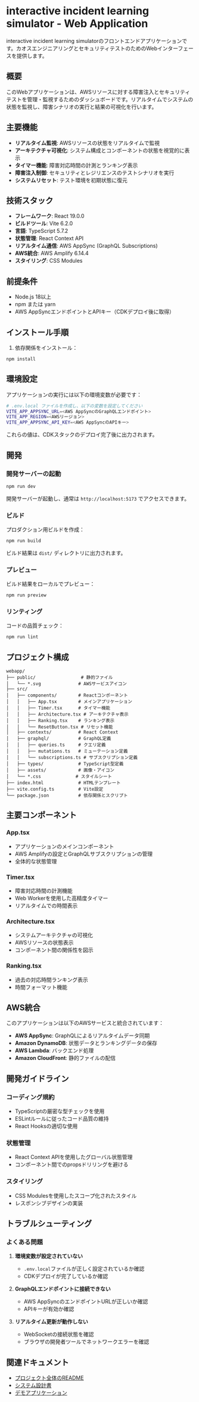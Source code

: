 # interactive incident learning simulator - Web Application

interactive incident learning simulatorのフロントエンドアプリケーションです。カオスエンジニアリングとセキュリティテストのためのWebインターフェースを提供します。

## 概要

このWebアプリケーションは、AWSリソースに対する障害注入とセキュリティテストを管理・監視するためのダッシュボードです。リアルタイムでシステムの状態を監視し、障害シナリオの実行と結果の可視化を行います。

## 主要機能

- **リアルタイム監視**: AWSリソースの状態をリアルタイムで監視
- **アーキテクチャ可視化**: システム構成とコンポーネントの状態を視覚的に表示
- **タイマー機能**: 障害対応時間の計測とランキング表示
- **障害注入制御**: セキュリティとレジリエンスのテストシナリオを実行
- **システムリセット**: テスト環境を初期状態に復元

## 技術スタック

- **フレームワーク**: React 19.0.0
- **ビルドツール**: Vite 6.2.0
- **言語**: TypeScript 5.7.2
- **状態管理**: React Context API
- **リアルタイム通信**: AWS AppSync (GraphQL Subscriptions)
- **AWS統合**: AWS Amplify 6.14.4
- **スタイリング**: CSS Modules

## 前提条件

- Node.js 18以上
- npm または yarn
- AWS AppSyncエンドポイントとAPIキー（CDKデプロイ後に取得）

## インストール手順

1. 依存関係をインストール：

```bash
npm install
```

## 環境設定

アプリケーションの実行には以下の環境変数が必要です：

```bash
# .env.local ファイルを作成し、以下の変数を設定してください
VITE_APP_APPSYNC_URL=<AWS AppSyncのGraphQLエンドポイント>
VITE_APP_REGION=<AWSリージョン>
VITE_APP_APPSYNC_API_KEY=<AWS AppSyncのAPIキー>
```

これらの値は、CDKスタックのデプロイ完了後に出力されます。

## 開発

### 開発サーバーの起動

```bash
npm run dev
```

開発サーバーが起動し、通常は `http://localhost:5173` でアクセスできます。

### ビルド

プロダクション用ビルドを作成：

```bash
npm run build
```

ビルド結果は `dist/` ディレクトリに出力されます。

### プレビュー

ビルド結果をローカルでプレビュー：

```bash
npm run preview
```

### リンティング

コードの品質チェック：

```bash
npm run lint
```

## プロジェクト構成

```
webapp/
├── public/                 # 静的ファイル
│   └── *.svg              # AWSサービスアイコン
├── src/
│   ├── components/        # Reactコンポーネント
│   │   ├── App.tsx        # メインアプリケーション
│   │   ├── Timer.tsx      # タイマー機能
│   │   ├── Architecture.tsx # アーキテクチャ表示
│   │   ├── Ranking.tsx    # ランキング表示
│   │   └── ResetButton.tsx # リセット機能
│   ├── contexts/          # React Context
│   ├── graphql/           # GraphQL定義
│   │   ├── queries.ts     # クエリ定義
│   │   ├── mutations.ts   # ミューテーション定義
│   │   └── subscriptions.ts # サブスクリプション定義
│   ├── types/             # TypeScript型定義
│   ├── assets/            # 画像・アイコン
│   └── *.css             # スタイルシート
├── index.html             # HTMLテンプレート
├── vite.config.ts         # Vite設定
└── package.json           # 依存関係とスクリプト
```

## 主要コンポーネント

### App.tsx

- アプリケーションのメインコンポーネント
- AWS Amplifyの設定とGraphQLサブスクリプションの管理
- 全体的な状態管理

### Timer.tsx

- 障害対応時間の計測機能
- Web Workerを使用した高精度タイマー
- リアルタイムでの時間表示

### Architecture.tsx

- システムアーキテクチャの可視化
- AWSリソースの状態表示
- コンポーネント間の関係性を図示

### Ranking.tsx

- 過去の対応時間ランキング表示
- 時間フォーマット機能

## AWS統合

このアプリケーションは以下のAWSサービスと統合されています：

- **AWS AppSync**: GraphQLによるリアルタイムデータ同期
- **Amazon DynamoDB**: 状態データとランキングデータの保存
- **AWS Lambda**: バックエンド処理
- **Amazon CloudFront**: 静的ファイルの配信

## 開発ガイドライン

### コーディング規約

- TypeScriptの厳密な型チェックを使用
- ESLintルールに従ったコード品質の維持
- React Hooksの適切な使用

### 状態管理

- React Context APIを使用したグローバル状態管理
- コンポーネント間でのpropsドリリングを避ける

### スタイリング

- CSS Modulesを使用したスコープ化されたスタイル
- レスポンシブデザインの実装

## トラブルシューティング

### よくある問題

1. **環境変数が設定されていない**

   - `.env.local`ファイルが正しく設定されているか確認
   - CDKデプロイが完了しているか確認

2. **GraphQLエンドポイントに接続できない**

   - AWS AppSyncのエンドポイントURLが正しいか確認
   - APIキーが有効か確認

3. **リアルタイム更新が動作しない**
   - WebSocketの接続状態を確認
   - ブラウザの開発者ツールでネットワークエラーを確認

## 関連ドキュメント

- [プロジェクト全体のREADME](../README.md)
- [システム設計書](../cdk/README.md)
- [デモアプリケーション](../cdk/demoapp/README.md)

